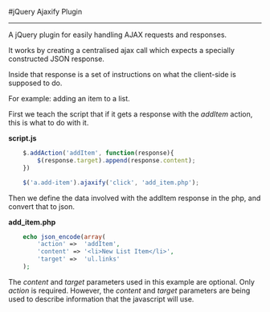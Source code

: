 #jQuery Ajaxify Plugin

---

A jQuery plugin for easily handling AJAX requests and responses.

It works by creating a centralised ajax call which expects a specially constructed JSON response.

Inside that response is a set of instructions on what the client-side is supposed to do.

For example: adding an item to a list.

First we teach the script that if it gets a response with the *addItem* action, this is what to do with it.

**script.js**
```javascript
	$.addAction('addItem', function(response){
		$(response.target).append(response.content);
	})

	$('a.add-item').ajaxify('click', 'add_item.php');
```

Then we define the data involved with the addItem response in the php, and convert that to json.

**add_item.php**
```php
	echo json_encode(array(
		'action' =>  'addItem',
		'content' => '<li>New List Item</li>',
		'target' =>  'ul.links'
	);
```

The *content* and *target* parameters used in this example are optional. Only *action* is required.
However, the *content* and *target* parameters are being used to describe information that the javascript will use.